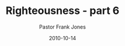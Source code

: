 ---
lunr: "true"
title: "Righteousness - part 6"
author: "Pastor Frank Jones"
postDate: "10-14-2010"
date: 2010-10-14
category: "sermons"
slug: "2010/10/10142012_FFC"
icon: microphone
audioLink: "10142012_FFC"
tags: [righteousness]
mp3: "10142012_FFC/10142012.mp3"
ogg: "10142012_FFC/10142012.ogg"
linkurl: "https://archive.org/download/10142012_FFC/10142012_FFC_files.xml"
ipath: "https://archive.org/download/10142012_FFC/10142012.mp3"
layout: sermon.html
---